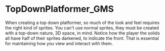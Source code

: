 # TopDownPlatformer_GMS

When creating a top down platformer, so much of the look and feel requires the right kind of sprites. You can't use normal sprites, they must be created
with a top-down nature, 3D space, in mind. Notice how the player the solids all have half of their sprites darkened, to indicate the front. That is essential
for maintaining how you view and interact with them.